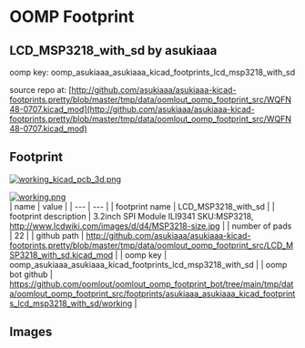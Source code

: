 # OOMP Footprint  
## LCD_MSP3218_with_sd  by asukiaaa  
  
oomp key: oomp_asukiaaa_asukiaaa_kicad_footprints_lcd_msp3218_with_sd  
  
source repo at: [http://github.com/asukiaaa/asukiaaa-kicad-footprints.pretty/blob/master/tmp/data/oomlout_oomp_footprint_src/WQFN48-0707.kicad_mod](http://github.com/asukiaaa/asukiaaa-kicad-footprints.pretty/blob/master/tmp/data/oomlout_oomp_footprint_src/WQFN48-0707.kicad_mod)  
## Footprint  
  
[![working_kicad_pcb_3d.png](working_kicad_pcb_3d_600.png)](working_kicad_pcb_3d.png)  
  
[![working.png](working_600.png)](working.png)  
| name | value | 
| --- | --- | 
| footprint name | LCD_MSP3218_with_sd | 
| footprint description | 3.2inch SPI Module ILI9341 SKU:MSP3218, http://www.lcdwiki.com/images/d/d4/MSP3218-size.jpg | 
| number of pads | 22 | 
| github path | http://github.com/asukiaaa/asukiaaa-kicad-footprints.pretty/blob/master/tmp/data/oomlout_oomp_footprint_src/LCD_MSP3218_with_sd.kicad_mod | 
| oomp key | oomp_asukiaaa_asukiaaa_kicad_footprints_lcd_msp3218_with_sd | 
| oomp bot github | https://github.com/oomlout/oomlout_oomp_footprint_bot/tree/main/tmp/data/oomlout_oomp_footprint_src/footprints/asukiaaa_asukiaaa_kicad_footprints_lcd_msp3218_with_sd/working | 
## Images  
